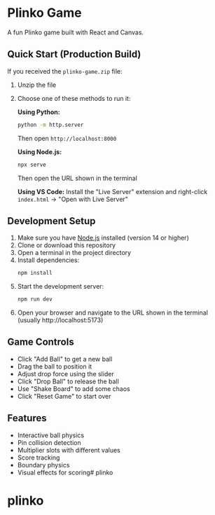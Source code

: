# Plinko Game

A fun Plinko game built with React and Canvas.

## Quick Start (Production Build)

If you received the `plinko-game.zip` file:

1. Unzip the file
2. Choose one of these methods to run it:

   **Using Python:**
   ```bash
   python -m http.server
   ```
   Then open `http://localhost:8000`

   **Using Node.js:**
   ```bash
   npx serve
   ```
   Then open the URL shown in the terminal

   **Using VS Code:**
   Install the "Live Server" extension and right-click `index.html` -> "Open with Live Server"

## Development Setup

1. Make sure you have [Node.js](https://nodejs.org/) installed (version 14 or higher)
2. Clone or download this repository
3. Open a terminal in the project directory
4. Install dependencies:
   ```bash
   npm install
   ```
5. Start the development server:
   ```bash
   npm run dev
   ```
6. Open your browser and navigate to the URL shown in the terminal (usually http://localhost:5173)

## Game Controls

- Click "Add Ball" to get a new ball
- Drag the ball to position it
- Adjust drop force using the slider
- Click "Drop Ball" to release the ball
- Use "Shake Board" to add some chaos
- Click "Reset Game" to start over

## Features

- Interactive ball physics
- Pin collision detection
- Multiplier slots with different values
- Score tracking
- Boundary physics
- Visual effects for scoring# plinko
# plinko
